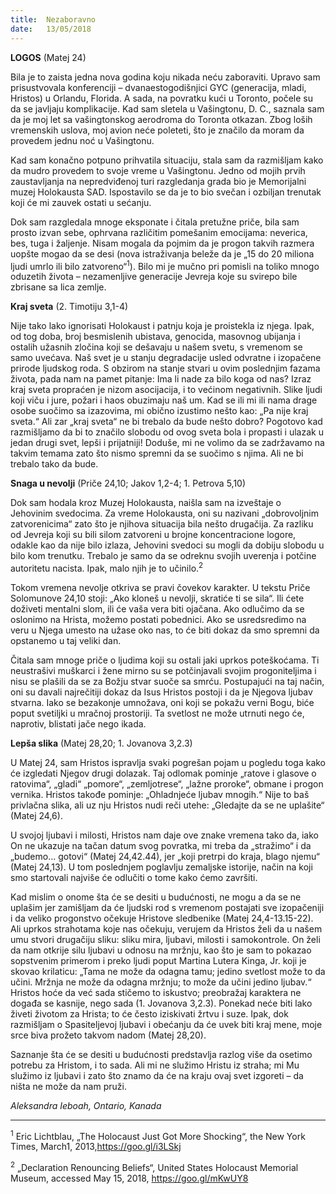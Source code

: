 ```yaml
---
title:  Nezaboravno
date:   13/05/2018
---
```


**LOGOS** (Matej 24)

Bila je to zaista jedna nova godina koju nikada neću zaboraviti. Upravo sam prisustvovala  konferenciji – dvanaestogodišnjici GYC (generacija, mladi, Hristos) u Orlandu, Florida. A sada, na povratku kući u Toronto, počele su da se javljaju komplikacije. Kad sam sletela u Vašingtonu, D. C., saznala sam da je moj let sa vašingtonskog aerodroma do Toronta otkazan. Zbog loših vremenskih uslova, moj avion neće poleteti, što je značilo da moram da provedem jednu noć u Vašingtonu.

Kad sam konačno potpuno prihvatila situaciju, stala sam da razmišljam kako da mudro provedem to svoje vreme u Vašingtonu. Jedno od mojih prvih zaustavljanja na nepredviđenoj turi razgledanja grada bio je Memorijalni muzej Holokausta SAD. Ispostavilo se da je to bio svečan i ozbiljan trenutak koji će mi zauvek ostati u sećanju.

Dok sam razgledala mnoge eksponate i čitala pretužne priče, bila sam prosto izvan sebe, ophrvana različitim pomešanim emocijama: neverica, bes, tuga i žaljenje. Nisam mogala da pojmim da je progon takvih razmera uopšte mogao da se desi (nova istraživanja beleže da je „15 do 20 miliona ljudi umrlo ili bilo zatvoreno“<sup>1</sup>). Bilo mi je mučno pri pomisli na toliko mnogo oduzetih života – nezamenljive generacije Jevreja koje su svirepo bile zbrisane sa lica zemlje.

**Kraj sveta** (2. Timotiju 3,1-4)

Nije tako lako ignorisati Holokaust i patnju koja je proistekla iz njega. Ipak, od tog doba, broj besmislenih ubistava, genocida, masovnog ubijanja i ostalih užasnih zločina koji se dešavaju u našem svetu, s vremenom se samo uvećava. Naš svet je u stanju degradacije usled odvratne i izopačene prirode ljudskog roda. S obzirom na stanje stvari u ovim poslednjim fazama života, pada nam na pamet pitanje: Ima li nade za bilo koga od nas?
Izraz kraj sveta propraćen je nizom asocijacija, i to većinom negativnih. Slike ljudi koji viču i jure, požari i haos obuzimaju naš um. Kad se ili mi ili nama drage osobe suočimo sa izazovima, mi obično izustimo nešto kao: „Pa nije kraj sveta.“ Ali zar „kraj sveta“ ne bi trebalo da bude nešto dobro? Pogotovo kad razmišljamo da bi to značilo slobodu od ovog sveta bola i propasti i ulazak u jedan drugi svet, lepši i prijatniji! Doduše, mi ne volimo da se zadržavamo na takvim temama zato što nismo spremni da se suočimo s njima. Ali ne bi trebalo tako da bude.

**Snaga u nevolji** (Priče 24,10; Jakov 1,2-4; 1. Petrova 5,10)

Dok sam hodala kroz Muzej Holokausta, naišla sam na izveštaje o Jehovinim svedocima. Za vreme Holokausta, oni su nazivani „dobrovoljnim zatvorenicima“ zato što je njihova situacija bila nešto drugačija. Za razliku od Jevreja koji su bili silom zatvoreni u brojne koncentracione logore, odakle kao da nije bilo izlaza, Jehovini svedoci su mogli da dobiju slobodu u bilo kom trenutku. Trebalo je samo da se odreknu svojih uverenja i potčine autoritetu nacista. Ipak, malo njih je to učinilo.<sup>2</sup>

Tokom vremena nevolje otkriva se pravi čovekov karakter. U tekstu Priče Solomunove 24,10 stoji: „Ako kloneš u nevolji, skratiće ti se sila“. Ili ćete doživeti mentalni slom, ili će vaša vera biti ojačana. Ako odlučimo da se oslonimo na Hrista, možemo postati pobednici. Ako se usredsredimo na veru u Njega umesto na užase oko nas, to će biti dokaz da smo spremni da opstanemo u taj veliki dan.

Čitala sam mnoge priče o ljudima koji su ostali jaki uprkos poteškoćama. Ti neustrašivi muškarci i žene mirno su se potčinjavali svojim progoniteljima i nisu se plašili da se za Božju stvar suoče sa smrću. Postupajući na taj način, oni su davali najrečitiji  dokaz da Isus Hristos postoji i da je Njegova ljubav stvarna. Iako se bezakonje umnožava, oni koji se pokažu verni Bogu, biće poput svetiljki u mračnoj prostoriji. Ta svetlost ne može utrnuti nego će, naprotiv, blistati jače nego ikada.

**Lepša slika** (Matej 28,20; 1. Jovanova 3,2.3)

U Matej 24, sam Hristos ispravlja svaki pogrešan pojam u pogledu toga kako će izgledati Njegov drugi dolazak.  Taj odlomak pominje „ratove i glasove o ratovima“, „gladi“ „pomore“, „zemljotrese“, „lažne proroke“, obmane i progon vernika. Hristos takođe pominje: „Ohladnjeće ljubav mnogih.“ Nije to baš privlačna slika, ali uz nju Hristos nudi reči utehe: „Gledajte da se ne uplašite“ (Matej 24,6).

U svojoj ljubavi i milosti, Hristos nam daje ove znake vremena tako da, iako On ne ukazuje na tačan datum svog povratka, mi treba da „stražimo“ i da „budemo... gotovi“ (Matej 24,42.44), jer „koji pretrpi do kraja, blago njemu“ (Matej 24,13). U tom poslednjem poglavlju zemaljske istorije, način na koji smo startovali najviše će odlučiti o tome kako ćemo završiti.

Kad mislim o onome šta će se desiti u budućnosti, ne mogu a da se ne uplašim jer zamišljam da će ljudski rod s vremenom postajati sve izopačeniji i da veliko progonstvo očekuje Hristove sledbenike (Matej 24,4-13.15-22). Ali uprkos strahotama koje nas očekuju, verujem da Hristos želi da u našem umu stvori drugačiju sliku: sliku mira, ljubavi, milosti i samokontrole. On želi da nam otkrije silu ljubavi u odnosu na mržnju, kao što je sam to pokazao sopstvenim primerom i preko ljudi poput Martina Lutera Kinga, Jr. koji je skovao krilaticu: „Tama ne može da odagna tamu; jedino svetlost može to da učini. Mržnja ne može da odagna mržnju; to može da učini jedino ljubav.“ Hristos hoće da već sada stičemo to iskustvo; preobražaj karaktera ne događa se kasnije, nego sada (1. Jovanova 3,2.3).
Ponekad neće biti lako živeti životom za Hrista; to će često iziskivati žrtvu i suze. Ipak, dok razmišljam o Spasiteljevoj ljubavi i obećanju da će uvek biti kraj mene, moje srce biva prožeto takvom nadom (Matej 28,20).

Saznanje šta će se desiti u budućnosti predstavlja razlog više da osetimo potrebu za Hristom, i to sada. Ali mi ne služimo Hristu iz straha; mi Mu služimo iz ljubavi i zato što znamo da će na kraju ovaj svet izgoreti – da ništa ne može da nam pruži.

*Aleksandra Ieboah, Ontario, Kanada*
___________

<sup>1</sup> Eric Lichtblau, „The Holocaust Just Got More Shocking“, the New York Times,  March1, 2013,https://goo.gl/i3LSkj

<sup>2</sup> „Declaration Renouncing Beliefs“, United States Holocaust Memorial Museum, accessed May 15, 2018, https://goo.gl/mKwUY8
